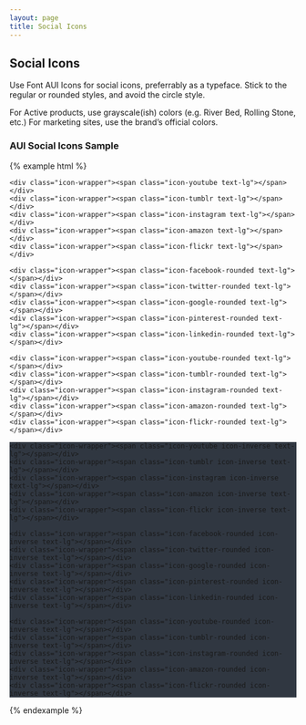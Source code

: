 ```yaml
---
layout: page
title: Social Icons
---
```


## Social Icons

Use Font AUI Icons for social icons, preferrably as a typeface. Stick to the regular or rounded styles, and avoid the circle style.

For Active products, use grayscale(ish) colors (e.g. River Bed, Rolling Stone, etc.) For marketing sites, use the brand’s official colors.


### AUI Social Icons Sample

{% example html %}
<div class="grid">
  <div class="grid-u-12-12 grid-u-sm-6-12">
    <div class="icon-wrapper"><span class="icon-facebook text-lg"></span></div>
    <div class="icon-wrapper"><span class="icon-twitter text-lg"></span></div>
    <div class="icon-wrapper"><span class="icon-google text-lg"></span></div>
    <div class="icon-wrapper"><span class="icon-pinterest text-lg"></span></div>
    <div class="icon-wrapper"><span class="icon-linkedin text-lg"></span></div>
  
    <div class="icon-wrapper"><span class="icon-youtube text-lg"></span></div>
    <div class="icon-wrapper"><span class="icon-tumblr text-lg"></span></div>
    <div class="icon-wrapper"><span class="icon-instagram text-lg"></span></div>
    <div class="icon-wrapper"><span class="icon-amazon text-lg"></span></div>
    <div class="icon-wrapper"><span class="icon-flickr text-lg"></span></div>
  
    <div class="icon-wrapper"><span class="icon-facebook-rounded text-lg"></span></div>
    <div class="icon-wrapper"><span class="icon-twitter-rounded text-lg"></span></div>
    <div class="icon-wrapper"><span class="icon-google-rounded text-lg"></span></div>
    <div class="icon-wrapper"><span class="icon-pinterest-rounded text-lg"></span></div>
    <div class="icon-wrapper"><span class="icon-linkedin-rounded text-lg"></span></div>
  
    <div class="icon-wrapper"><span class="icon-youtube-rounded text-lg"></span></div>
    <div class="icon-wrapper"><span class="icon-tumblr-rounded text-lg"></span></div>
    <div class="icon-wrapper"><span class="icon-instagram-rounded text-lg"></span></div>
    <div class="icon-wrapper"><span class="icon-amazon-rounded text-lg"></span></div>
    <div class="icon-wrapper"><span class="icon-flickr-rounded text-lg"></span></div>
  </div>
  <div class="grid-u-12-12 grid-u-sm-6-12" style='background: #303741;'>
    <div class="icon-wrapper"><span class="icon-facebook icon-inverse text-lg"></span></div>
    <div class="icon-wrapper"><span class="icon-twitter icon-inverse text-lg"></span></div>
    <div class="icon-wrapper"><span class="icon-google icon-inverse text-lg"></span></div>
    <div class="icon-wrapper"><span class="icon-pinterest icon-inverse text-lg"></span></div>
    <div class="icon-wrapper"><span class="icon-linkedin icon-inverse text-lg"></span></div>
  
    <div class="icon-wrapper"><span class="icon-youtube icon-inverse text-lg"></span></div>
    <div class="icon-wrapper"><span class="icon-tumblr icon-inverse text-lg"></span></div>
    <div class="icon-wrapper"><span class="icon-instagram icon-inverse text-lg"></span></div>
    <div class="icon-wrapper"><span class="icon-amazon icon-inverse text-lg"></span></div>
    <div class="icon-wrapper"><span class="icon-flickr icon-inverse text-lg"></span></div>
  
    <div class="icon-wrapper"><span class="icon-facebook-rounded icon-inverse text-lg"></span></div>
    <div class="icon-wrapper"><span class="icon-twitter-rounded icon-inverse text-lg"></span></div>
    <div class="icon-wrapper"><span class="icon-google-rounded icon-inverse text-lg"></span></div>
    <div class="icon-wrapper"><span class="icon-pinterest-rounded icon-inverse text-lg"></span></div>
    <div class="icon-wrapper"><span class="icon-linkedin-rounded icon-inverse text-lg"></span></div>
  
    <div class="icon-wrapper"><span class="icon-youtube-rounded icon-inverse text-lg"></span></div>
    <div class="icon-wrapper"><span class="icon-tumblr-rounded icon-inverse text-lg"></span></div>
    <div class="icon-wrapper"><span class="icon-instagram-rounded icon-inverse text-lg"></span></div>
    <div class="icon-wrapper"><span class="icon-amazon-rounded icon-inverse text-lg"></span></div>
    <div class="icon-wrapper"><span class="icon-flickr-rounded icon-inverse text-lg"></span></div>
  </div>
</div>
{% endexample %}
